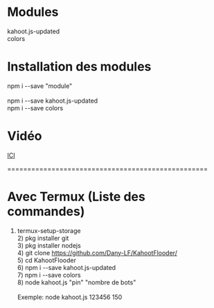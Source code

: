 # Modules

kahoot.js-updated<br>colors

# Installation des modules

npm i --save "module"<br><br>npm i --save kahoot.js-updated<br>npm i --save colors

# Vidéo

[ICI](https://www.youtube.com/watch?v=x8YlhfgFFZA)


==================================================

# Avec Termux (Liste des commandes)

1) termux-setup-storage<br>2) pkg installer git<br>3) pkg installer nodejs<br>4) git clone https://github.com/Dany-LF/KahootFlooder/<br>5) cd KahootFlooder<br>6) npm i --save kahoot.js-updated<br>7) npm i --save colors<br>8) node kahoot.js "pin" "nombre de bots"<br><br>Exemple: node kahoot.js 123456 150

